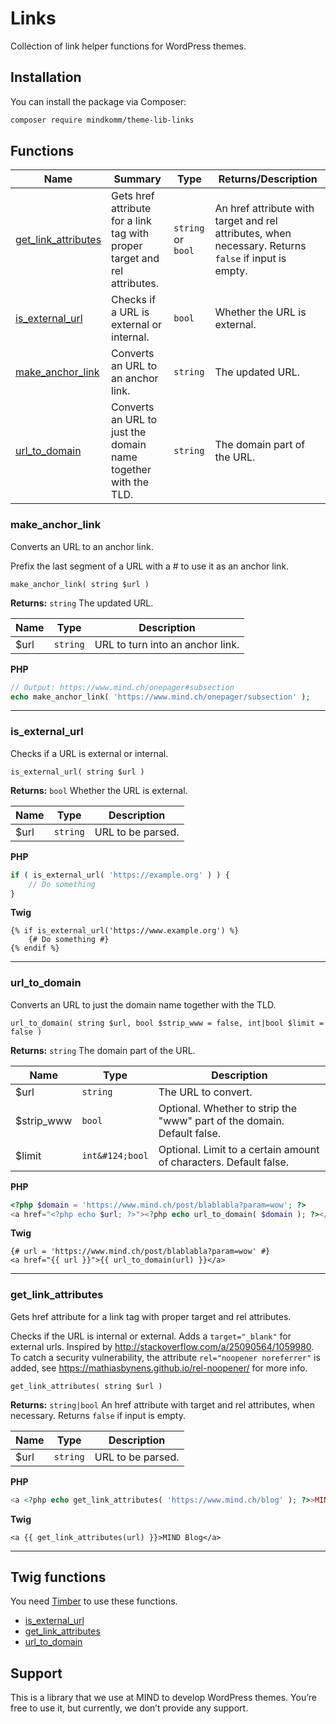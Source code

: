 # Links

Collection of link helper functions for WordPress themes.

## Installation

You can install the package via Composer:

```bash
composer require mindkomm/theme-lib-links
```

## Functions

| Name | Summary | Type | Returns/Description |
| --- | --- | --- | --- |
| [get_link_attributes](#get_link_attributes) | Gets href attribute for a link tag with proper target and rel attributes. | `string` or `bool` | An href attribute with target and rel attributes, when necessary. Returns `false` if input is empty. |
| [is_external_url](#is_external_url) | Checks if a URL is external or internal. | `bool` | Whether the URL is external. |
| [make_anchor_link](#make_anchor_link) | Converts an URL to an anchor link. | `string` | The updated URL. |
| [url_to_domain](#url_to_domain) | Converts an URL to just the domain name together with the TLD. | `string` | The domain part of the URL. |

### make\_anchor\_link

<p class="summary">Converts an URL to an anchor link.</p>

Prefix the last segment of a URL with a # to use it as an anchor link.

`make_anchor_link( string $url )`

**Returns:** `string` The updated URL.

| Name | Type | Description |
| --- | --- | --- |
| $url | `string` | URL to turn into an anchor link. |

**PHP**

```php
// Output: https://www.mind.ch/onepager#subsection
echo make_anchor_link( 'https://www.mind.ch/onepager/subsection' );
```

---

### is\_external\_url

<p class="summary">Checks if a URL is external or internal.</p>

`is_external_url( string $url )`

**Returns:** `bool` Whether the URL is external.

| Name | Type | Description |
| --- | --- | --- |
| $url | `string` | URL to be parsed. |

**PHP**

```php
if ( is_external_url( 'https://example.org' ) ) {
    // Do something
}
```

**Twig**

```twig
{% if is_external_url('https://www.example.org') %}
    {# Do something #}
{% endif %}
```

---

### url\_to\_domain

<p class="summary">Converts an URL to just the domain name together with the TLD.</p>

`url_to_domain( string $url, bool $strip_www = false, int|bool $limit = false )`

**Returns:** `string` The domain part of the URL.

| Name | Type | Description |
| --- | --- | --- |
| $url | `string` | The URL to convert. |
| $strip_www | `bool` | Optional. Whether to strip the "www" part of the domain. Default false. |
| $limit | `int&#124;bool` | Optional. Limit to a certain amount of characters. Default false. |

**PHP**

```php
<?php $domain = 'https://www.mind.ch/post/blablabla?param=wow'; ?>
<a href="<?php echo $url; ?>"><?php echo url_to_domain( $domain ); ?></a>
```

**Twig**

```twig
{# url = 'https://www.mind.ch/post/blablabla?param=wow' #}
<a href="{{ url }}">{{ url_to_domain(url) }}</a>
```

---

### get\_link\_attributes

<p class="summary">Gets href attribute for a link tag with proper target and rel attributes.</p>

Checks if the URL is internal or external. Adds a `target="_blank"` for external urls. Inspired by
<http://stackoverflow.com/a/25090564/1059980>. To catch a security vulnerability, the attribute
`rel="noopener noreferrer"` is added, see <https://mathiasbynens.github.io/rel-noopener/> for more info.

`get_link_attributes( string $url )`

**Returns:** `string|bool` An href attribute with target and rel attributes, when necessary. Returns `false` if input
is empty.

| Name | Type | Description |
| --- | --- | --- |
| $url | `string` | URL to be parsed. |

**PHP**

```php
<a <?php echo get_link_attributes( 'https://www.mind.ch/blog' ); ?>>MIND Blog</a>
```

**Twig**

```twig
<a {{ get_link_attributes(url) }}>MIND Blog</a>
```

---

## Twig functions

You need [Timber](https://github.com/timber/timber) to use these functions.

- [is_external_url](#is_external_url)
- [get_link_attributes](#get_link_attributes)
- [url_to_domain](#url_to_domain)

## Support

This is a library that we use at MIND to develop WordPress themes. You’re free to use it, but currently, we don’t provide any support. 
